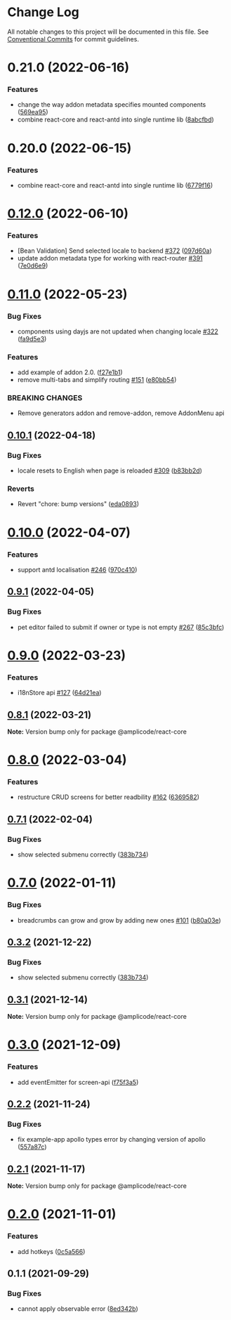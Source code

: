 # Change Log

All notable changes to this project will be documented in this file.
See [Conventional Commits](https://conventionalcommits.org) for commit guidelines.

# 0.21.0 (2022-06-16)


### Features

* change the way addon metadata specifies mounted components ([569ea95](https://github.com/Amplicode/amplicode-frontend/commit/569ea95ceae4520f859b3a35f62bbf9fdb7ed25b))
* combine react-core and react-antd into single runtime lib ([8abcfbd](https://github.com/Amplicode/amplicode-frontend/commit/8abcfbdd6c34bd3852cea0d09a9766c40f82a9f6))





# 0.20.0 (2022-06-15)


### Features

* combine react-core and react-antd into single runtime lib ([6779f16](https://github.com/Amplicode/amplicode-frontend/commit/6779f162a793c7604819a188f88dfec264120bd3))





# [0.12.0](https://github.com/Amplicode/amplicode-frontend/compare/@amplicode/react-core@0.11.0...@amplicode/react-core@0.12.0) (2022-06-10)


### Features

* [Bean Validation] Send selected locale to backend [#372](https://github.com/Amplicode/amplicode-frontend/issues/372) ([097d60a](https://github.com/Amplicode/amplicode-frontend/commit/097d60af7ae9b692bea8367b5a4be0f1e52ee80d))
* update addon metadata type for working with react-router [#391](https://github.com/Amplicode/amplicode-frontend/issues/391) ([7e0d6e9](https://github.com/Amplicode/amplicode-frontend/commit/7e0d6e9805fdaac01a163ebd2bafb68478fb3b09))





# [0.11.0](https://github.com/Amplicode/amplicode-frontend/compare/@amplicode/react-core@0.10.1...@amplicode/react-core@0.11.0) (2022-05-23)


### Bug Fixes

* components using dayjs are not updated when changing locale [#322](https://github.com/Amplicode/amplicode-frontend/issues/322) ([fa9d5e3](https://github.com/Amplicode/amplicode-frontend/commit/fa9d5e3ad52cb047b09133325d96fa1acffd82a0))


### Features

* add example of addon 2.0. ([f27e1b1](https://github.com/Amplicode/amplicode-frontend/commit/f27e1b142e5edfa2600854f74b71d6102072b3ce))
* remove multi-tabs and simplify routing [#151](https://github.com/Amplicode/amplicode-frontend/issues/151) ([e80bb54](https://github.com/Amplicode/amplicode-frontend/commit/e80bb5412ca20bfba260d4cbd8d89a64d590e5e0))


### BREAKING CHANGES

* Remove generators addon and remove-addon, remove AddonMenu api





## [0.10.1](https://github.com/Amplicode/amplicode-frontend/compare/@amplicode/react-core@0.10.0...@amplicode/react-core@0.10.1) (2022-04-18)


### Bug Fixes

* locale resets to English when page is reloaded [#309](https://github.com/Amplicode/amplicode-frontend/issues/309) ([b83bb2d](https://github.com/Amplicode/amplicode-frontend/commit/b83bb2d6b0181f59a4adb81383bcac1b6ecb7cff))


### Reverts

* Revert "chore: bump versions" ([eda0893](https://github.com/Amplicode/amplicode-frontend/commit/eda0893c0a44f8d64bd3aca01cde390f0521942c))





# [0.10.0](https://github.com/Amplicode/amplicode-frontend/compare/@amplicode/react-core@0.9.1...@amplicode/react-core@0.10.0) (2022-04-07)


### Features

* support antd localisation [#246](https://github.com/Amplicode/amplicode-frontend/issues/246) ([970c410](https://github.com/Amplicode/amplicode-frontend/commit/970c4106b43346b308dfba051803665faf5ada71))





## [0.9.1](https://github.com/Amplicode/amplicode-frontend/compare/@amplicode/react-core@0.9.0...@amplicode/react-core@0.9.1) (2022-04-05)


### Bug Fixes

* pet editor failed to submit if owner or type is not empty [#267](https://github.com/Amplicode/amplicode-frontend/issues/267) ([85c3bfc](https://github.com/Amplicode/amplicode-frontend/commit/85c3bfcdf8017c93ff32dcc88b914d620f6f8561))





# [0.9.0](https://github.com/Amplicode/amplicode-frontend/compare/@amplicode/react-core@0.8.1...@amplicode/react-core@0.9.0) (2022-03-23)


### Features

* i18nStore api [#127](https://github.com/Amplicode/amplicode-frontend/issues/127) ([64d21ea](https://github.com/Amplicode/amplicode-frontend/commit/64d21ea073e594f3477a96d8858cdb74de50e1bc))





## [0.8.1](https://github.com/Amplicode/amplicode-frontend/compare/@amplicode/react-core@0.8.0...@amplicode/react-core@0.8.1) (2022-03-21)

**Note:** Version bump only for package @amplicode/react-core





# [0.8.0](https://github.com/Amplicode/amplicode-frontend/compare/@amplicode/react-core@0.7.1...@amplicode/react-core@0.8.0) (2022-03-04)


### Features

* restructure CRUD screens for better readbility [#162](https://github.com/Amplicode/amplicode-frontend/issues/162) ([6369582](https://github.com/Amplicode/amplicode-frontend/commit/636958233a7153227b766d63bfab995e7c99b5b4))





## [0.7.1](https://github.com/Amplicode/amplicode-frontend/compare/@amplicode/react-core@0.7.0...@amplicode/react-core@0.7.1) (2022-02-04)


### Bug Fixes

* show selected submenu correctly ([383b734](https://github.com/Amplicode/amplicode-frontend/commit/383b734e31ae7d2190c9240e785a48feb1291c4f))





# [0.7.0](https://github.com/Amplicode/amplicode-frontend/compare/@amplicode/react-core@0.3.1...@amplicode/react-core@0.7.0) (2022-01-11)


### Bug Fixes

* breadcrumbs can grow and grow by adding new ones [#101](https://github.com/Amplicode/amplicode-frontend/issues/101) ([b80a03e](https://github.com/Amplicode/amplicode-frontend/commit/b80a03ef18f191e9de3cf89abb158795ad0464a9))





## [0.3.2](https://github.com/Amplicode/amplicode-frontend/compare/@amplicode/react-core@0.3.1...@amplicode/react-core@0.3.2) (2021-12-22)


### Bug Fixes

* show selected submenu correctly ([383b734](https://github.com/Amplicode/amplicode-frontend/commit/383b734e31ae7d2190c9240e785a48feb1291c4f))





## [0.3.1](https://github.com/Amplicode/amplicode-frontend/compare/@amplicode/react-core@0.3.0...@amplicode/react-core@0.3.1) (2021-12-14)

**Note:** Version bump only for package @amplicode/react-core





# [0.3.0](https://github.com/Amplicode/amplicode-frontend/compare/@amplicode/react-core@0.2.2...@amplicode/react-core@0.3.0) (2021-12-09)


### Features

* add eventEmitter for screen-api ([f75f3a5](https://github.com/Amplicode/amplicode-frontend/commit/f75f3a579db4d37e0864da01cdee9c055088f4c1))





## [0.2.2](https://github.com/Amplicode/amplicode-frontend/compare/@amplicode/react-core@0.2.1...@amplicode/react-core@0.2.2) (2021-11-24)


### Bug Fixes

* fix example-app apollo types error by changing version of apollo ([557a87c](https://github.com/Amplicode/amplicode-frontend/commit/557a87cbfc2f0ba81f90d019038709ea9e2d8c60))





## [0.2.1](https://github.com/Amplicode/amplicode-frontend/compare/@amplicode/react-core@0.2.0...@amplicode/react-core@0.2.1) (2021-11-17)

**Note:** Version bump only for package @amplicode/react-core





# [0.2.0](https://github.com/Amplicode/amplicode-frontend/compare/@amplicode/react-core@0.1.1...@amplicode/react-core@0.2.0) (2021-11-01)


### Features

* add hotkeys ([0c5a566](https://github.com/Amplicode/amplicode-frontend/commit/0c5a5664264c4c96e7ce3d56196a0cc276bbb931))





## 0.1.1 (2021-09-29)


### Bug Fixes

* cannot apply observable error ([8ed342b](https://github.com/Amplicode/amplicode-frontend/commit/8ed342b7d98a453d192568bcf04185b7645a1012))
